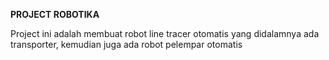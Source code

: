 **PROJECT ROBOTIKA** <br />

Project ini adalah membuat robot line tracer otomatis yang didalamnya ada transporter, kemudian juga ada robot pelempar otomatis <br />


